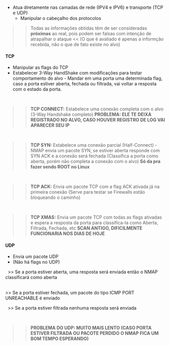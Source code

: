 - Atua diretamente nas camadas de rede (IPV4 e IPV6) e transporte (TCP e UDP)
    - Manipular o cabeçalho dos protocolos
>> Todas as informações obtidas têm de ser consideradas __próximas__ ao real, pois podem ser falsas com intenção de atrapalhar o ataque <<
     (O que é avaliado é apenas a informção recebida, não o que de fato existe no alvo)
#### TCP
- Manipular as flags do TCP
- Estabelecer 3-Way HandShake com modificações para testar comportamento do alvo
      - Mandar em uma porta uma determinada flag, caso a porta estiver aberta, fechada ou filtrada, vai voltar a resposta com o estado da porta.




&nbsp;
  >> __TCP CONNECT:__ Estabelece uma conexão completa com o alvo (3-Way Handshake completo) **PROBLEMA: ELE TE DEIXA REGISTRADO NO ALVO, CASO HOUVER REGISTRO DE LOG VAI APARECER SEU IP**
>  > 




&nbsp;
  >> __TCP SYN:__ Estabelece uma conexão parcial (Half-Connect) - NMAP envia um pacote SYN, se estiver aberta responde com SYN ACK e a conexão será fechada (Classifica a porta como aberta, porém não completa a conexão com o alvo) **Só da pra fazer sendo ROOT no Linux**




&nbsp;  
  >> __TCP ACK:__ Envia um pacote TCP com a flag ACK ativada já na primeira conexão (Serve para testar se Firewalls estão bloqueando o caminho)




&nbsp;
  >> __TCP XMAS:__ Envia um pacote TCP com todas as flags ativadas e espera a resposta da porta para classifica-la como Aberta, Filtrada, Fechada, etc **SCAN ANTIGO, DIFICILMENTE FUNCIONARIA NOS DIAS DE HOJE**

#### UDP
- Envia um pacote UDP
- (Não há flags no UDP)



&nbsp;
      >> Se a porta estiver aberta, uma resposta será enviada então o NMAP classificará como aberta




&nbsp;      
      >> Se a porta estiver fechada, um pacote do tipo ICMP PORT UNREACHABLE é enviado




&nbsp;
      >> Se a porta estiver filtrada nenhuma resposta será enviada




&nbsp;  
  >> **PROBLEMA DO UDP: MUITO MAIS LENTO (CASO PORTA ESTIVER FILTRADA OU PACOTE PERDIDO O NMAP FICA UM BOM TEMPO ESPERANDO)**
